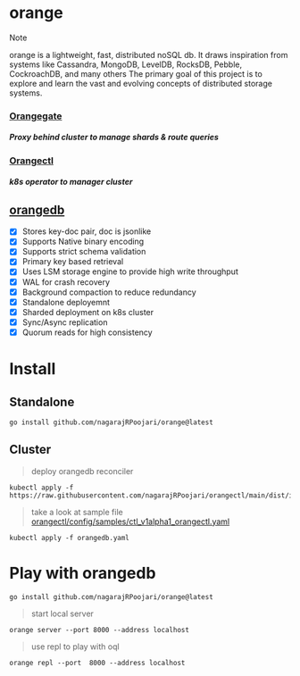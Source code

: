 # orange


> [!NOTE]  
> orange is a lightweight, fast, distributed noSQL db.
> It draws inspiration from systems like Cassandra, MongoDB, LevelDB, RocksDB, Pebble, CockroachDB, and many others
> The primary goal of this project is to explore and learn the vast and evolving concepts of distributed storage systems.

### [Orangegate](https://github.com/nagarajRPoojari/gateway)
##### Proxy behind cluster to manage shards & route queries
### [Orangectl](https://github.com/nagarajRPoojari/orangectl)
##### k8s operator to manager cluster

## [orangedb](https://github.com/nagarajRPoojari/orange)
- [x] Stores key-doc pair, doc is jsonlike
- [x] Supports Native binary encoding
- [x] Supports strict schema validation
- [x] Primary key based retrieval
- [x] Uses LSM storage engine to provide high write throughput
- [x] WAL for crash recovery
- [x] Background compaction to reduce redundancy
- [x] Standalone deployemnt
- [x] Sharded deployment on k8s cluster
- [x] Sync/Async replication
- [x] Quorum reads for high consistency

# Install

## Standalone
```
go install github.com/nagarajRPoojari/orange@latest
```

## Cluster
> deploy orangedb reconciler
```
kubectl apply -f https://raw.githubusercontent.com/nagarajRPoojari/orangectl/main/dist/install.yaml
```
> take a look at sample file [orangectl/config/samples/ctl_v1alpha1_orangectl.yaml](https://github.com/nagarajRPoojari/orangectl/config/samples/ctl_v1alpha1_orangectl.yaml)
```
kubectl apply -f orangedb.yaml
```


# Play with orangedb
```
go install github.com/nagarajRPoojari/orange@latest
```
> start local server
```
orange server --port 8000 --address localhost
```
> use repl to play with oql
```
orange repl --port  8000 --address localhost
```

